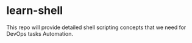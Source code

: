 # learn-shell
This repo will provide detailed shell scripting concepts that we need for DevOps tasks Automation.
